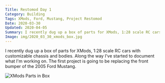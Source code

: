 ```yaml
---
Title: Restomod Day 1
Category: Building
Tags: XMods, Ford, Mustang, Project Restomod
Date: 2020-03-30
Updated: 2020-04-05
Summary: I recently dug up a box of parts for XMods, 1:28 scale RC cars with customizable chassis and bodies. Along the way I've started to document what I'm working on. The first project is going to be replacing the front bumper of the 2005 Ford Mustang.
Image: img/2020_03_30_xmods_box.jpg
---
```


I recently dug up a box of parts for XMods, 1:28 scale RC cars with customizable
chassis and bodies. Along the way I've started to document what I'm working on.
The first project is going to be replacing the front bumper of the 2005 Ford
Mustang.

![XMods Parts in Box]({attach}/img/2020_03_30_xmods_box.jpg)


